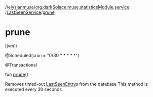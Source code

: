 //[elysianmuse](../../../index.md)/[org.darkSolace.muse.statisticsModule.service](../index.md)
/[LastSeenService](index.md)/[prune](prune.md)

# prune

[jvm]\

@Scheduled(cron = "0/30 * * * * *")

@Transactional

fun [prune](prune.md)()

Removes timed-out [LastSeenEntry](../../org.darkSolace.muse.statisticsModule.model/-last-seen-entry/index.md)s from the
database This method is executed every 30 seconds
